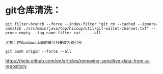 # git仓库清洗：

	git filter-branch --force --index-filter "git rm --cached --ignore-unmatch ./src/main/java/top/hiccup/util/git-wallet-channel.txt" --prune-empty --tag-name-filter cat -- --all
	
	注意：在Windows上面的单引号要改为双引号
	
	git push origin --force --all

https://help.github.com/en/articles/removing-sensitive-data-from-a-repository